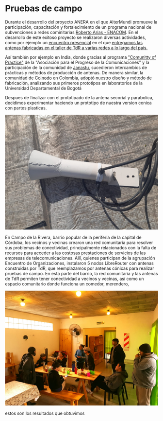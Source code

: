 
# Pruebas de campo


Durante el desarrollo del proyecto ANERA en el que AlterMundi promueve la participación, capacitación y fortalecimiento de un programa nacional de subvenciones a redes cominitarias [Roberto Arias - ENACOM](https://altermundi.net/2022/11/03/ieee-reconocio-con-el-primer-premio-al-semillero-de-redes-comunitarias-para-postulantes-al-programa-roberto-arias/). En el desarrollo de este exitoso proyecto se realizaron diversas actividades, como por ejemplo un [encuentro presencial](https://elbrote.org/alegria-comunidad-y-redes-libre/) en el que [entregamos las antenas fabricadas en el taller de TdR a varias redes a lo largo del país.](https://www.instagram.com/reel/CkwruueuoDV/?igshid=MTc4MmM1YmI2Ng==)

Así también por ejemplo en India, donde gracias al programa ["Comunitty of Practice"](https://communitynetworks.group/c/cops/16) de la "Asociación para el Progreso de la Comunicaciones" y la participación de la comunidad de [Janastu](https://open.janastu.org/projects), sucedieron intercambios de prácticas y métodos de producción de antenas.
De manera similar, la comunidad de [Colnodo](https://colnodo.apc.org/es/experiencias/el-equipo-de-redes-comunitarias-de-colnodo-fabrica-prototipo-de-antena-para-conectar-territorios-en-colombia) en Colombia, adoptó nuestro diseño y método de fabricación, analizando sus primeros prototipos en laboratorios de la Universidad Departamental de Bogotá

Despues de finalizar con el prototipado de la antena secorial y parabolica, decidimos experimentar haciendo un prototipo de nuestra version conica con partes plasticas.


![](images/1-antena-conica.jpg)


En Campo de la Rivera, barrio popular de la periferia de la capital de Córdoba, los vecinos y vecinas crearon una red comunitaria para resolver sus problemas de conectividad, principalmente relacionados con la falta de recursos para acceder a las costosas prestaciones de servicios de las empresas de telecomunicaciones.
Allí, quienes participan de la agrupación Encuentro de Organizaciones, instalaron 5 nodos LibreRouter con antenas construidas por TdR, que reemplazamos por antenas cónicas para realizar pruebas de campo. 
En esta parte del barrio, la red comunitaria y las antenas de TdR permiten tener conectividad a vecinos y vecinas, así como un espacio comunitario donde funciona un comedor, merendero, 


![](images/2-juntada-inicial.jpg)








estos son los resultados que obtuvimos 
